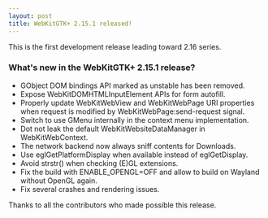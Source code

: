 ```yaml
---
layout: post
title: WebKitGTK+ 2.15.1 released!
---
```


This is the first development release leading toward 2.16 series.

### What's new in the WebKitGTK+ 2.15.1 release?

 - GObject DOM bindings API marked as unstable has been removed.
 - Expose WebKitDOMHTMLInputElement APIs for form autofill.
 - Properly update WebKitWebView and WebKitWebPage URI properties when request is modified by
   WebKitWebPage:send-request signal.
 - Switch to use GMenu internally in the context menu implementation.
 - Dot not leak the default WebKitWebsiteDataManager in WebKitWebContext.
 - The network backend now always sniff contents for Downloads.
 - Use eglGetPlatformDisplay when available instead of eglGetDisplay.
 - Avoid strstr() when checking (E)GL extensions.
 - Fix the build with ENABLE_OPENGL=OFF and allow to build on Wayland without OpenGL again.
 - Fix several crashes and rendering issues.

Thanks to all the contributors who made possible this release.

